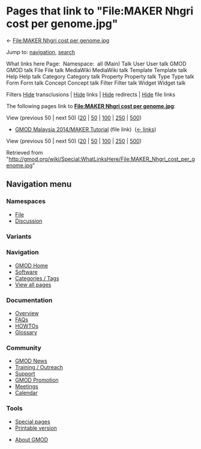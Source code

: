 <div id="mw-page-base" class="noprint">

</div>

<div id="mw-head-base" class="noprint">

</div>

<div id="content" class="mw-body" role="main">

<span id="top"></span>

<div id="mw-js-message" style="display:none;">

</div>



# <span dir="auto">Pages that link to "File:MAKER Nhgri cost per genome.jpg"</span>

<div id="bodyContent">

<div id="contentSub">

← [File:MAKER Nhgri cost per
genome.jpg](/wiki/File:MAKER_Nhgri_cost_per_genome.jpg "File:MAKER Nhgri cost per genome.jpg")

</div>

<div id="jump-to-nav" class="mw-jump">

Jump to: [navigation](#mw-navigation), [search](#p-search)

</div>

<div id="mw-content-text">

What links here Page:  Namespace:  all (Main) Talk User User talk GMOD
GMOD talk File File talk MediaWiki MediaWiki talk Template Template talk
Help Help talk Category Category talk Property Property talk Type Type
talk Form Form talk Concept Concept talk Filter Filter talk Widget
Widget talk

Filters
[Hide](/mediawiki/index.php?title=Special:WhatLinksHere/File:MAKER_Nhgri_cost_per_genome.jpg&hidetrans=1 "Special:WhatLinksHere/File:MAKER Nhgri cost per genome.jpg")
transclusions \|
[Hide](/mediawiki/index.php?title=Special:WhatLinksHere/File:MAKER_Nhgri_cost_per_genome.jpg&hidelinks=1 "Special:WhatLinksHere/File:MAKER Nhgri cost per genome.jpg")
links \|
[Hide](/mediawiki/index.php?title=Special:WhatLinksHere/File:MAKER_Nhgri_cost_per_genome.jpg&hideredirs=1 "Special:WhatLinksHere/File:MAKER Nhgri cost per genome.jpg")
redirects \|
[Hide](/mediawiki/index.php?title=Special:WhatLinksHere/File:MAKER_Nhgri_cost_per_genome.jpg&hideimages=1 "Special:WhatLinksHere/File:MAKER Nhgri cost per genome.jpg")
file links

The following pages link to **[File:MAKER Nhgri cost per
genome.jpg](/wiki/File:MAKER_Nhgri_cost_per_genome.jpg "File:MAKER Nhgri cost per genome.jpg")**:

View (previous 50 \| next 50)
([20](/mediawiki/index.php?title=Special:WhatLinksHere/File:MAKER_Nhgri_cost_per_genome.jpg&limit=20 "Special:WhatLinksHere/File:MAKER Nhgri cost per genome.jpg")
\|
[50](/mediawiki/index.php?title=Special:WhatLinksHere/File:MAKER_Nhgri_cost_per_genome.jpg&limit=50 "Special:WhatLinksHere/File:MAKER Nhgri cost per genome.jpg")
\|
[100](/mediawiki/index.php?title=Special:WhatLinksHere/File:MAKER_Nhgri_cost_per_genome.jpg&limit=100 "Special:WhatLinksHere/File:MAKER Nhgri cost per genome.jpg")
\|
[250](/mediawiki/index.php?title=Special:WhatLinksHere/File:MAKER_Nhgri_cost_per_genome.jpg&limit=250 "Special:WhatLinksHere/File:MAKER Nhgri cost per genome.jpg")
\|
[500](/mediawiki/index.php?title=Special:WhatLinksHere/File:MAKER_Nhgri_cost_per_genome.jpg&limit=500 "Special:WhatLinksHere/File:MAKER Nhgri cost per genome.jpg"))

- [GMOD Malaysia 2014/MAKER
  Tutorial](/wiki/GMOD_Malaysia_2014/MAKER_Tutorial "GMOD Malaysia 2014/MAKER Tutorial")
  (file link) ‎ <span class="mw-whatlinkshere-tools">([←
  links](/mediawiki/index.php?title=Special:WhatLinksHere&target=GMOD+Malaysia+2014%2FMAKER+Tutorial "Special:WhatLinksHere"))</span>

View (previous 50 \| next 50)
([20](/mediawiki/index.php?title=Special:WhatLinksHere/File:MAKER_Nhgri_cost_per_genome.jpg&limit=20 "Special:WhatLinksHere/File:MAKER Nhgri cost per genome.jpg")
\|
[50](/mediawiki/index.php?title=Special:WhatLinksHere/File:MAKER_Nhgri_cost_per_genome.jpg&limit=50 "Special:WhatLinksHere/File:MAKER Nhgri cost per genome.jpg")
\|
[100](/mediawiki/index.php?title=Special:WhatLinksHere/File:MAKER_Nhgri_cost_per_genome.jpg&limit=100 "Special:WhatLinksHere/File:MAKER Nhgri cost per genome.jpg")
\|
[250](/mediawiki/index.php?title=Special:WhatLinksHere/File:MAKER_Nhgri_cost_per_genome.jpg&limit=250 "Special:WhatLinksHere/File:MAKER Nhgri cost per genome.jpg")
\|
[500](/mediawiki/index.php?title=Special:WhatLinksHere/File:MAKER_Nhgri_cost_per_genome.jpg&limit=500 "Special:WhatLinksHere/File:MAKER Nhgri cost per genome.jpg"))

</div>

<div class="printfooter">

Retrieved from
"<http://gmod.org/wiki/Special:WhatLinksHere/File:MAKER_Nhgri_cost_per_genome.jpg>"

</div>

<div id="catlinks" class="catlinks catlinks-allhidden">

</div>

<div class="visualClear">

</div>

</div>

</div>

<div id="mw-navigation">

## Navigation menu

<div id="mw-head">



<div id="left-navigation">

<div id="p-namespaces" class="vectorTabs" role="navigation"
aria-labelledby="p-namespaces-label">

### Namespaces

- <span id="ca-nstab-image"><a href="/wiki/File:MAKER_Nhgri_cost_per_genome.jpg" accesskey="c"
  title="View the file page [c]">File</a></span>
- <span id="ca-talk"><a
  href="/mediawiki/index.php?title=File_talk:MAKER_Nhgri_cost_per_genome.jpg&amp;action=edit&amp;redlink=1"
  accesskey="t"
  title="Discussion about the content page [t]">Discussion</a></span>

</div>

<div id="p-variants" class="vectorMenu emptyPortlet" role="navigation"
aria-labelledby="p-variants-label">

### 

### Variants[](#)

<div class="menu">

</div>

</div>

</div>





</div>

</div>

</div>

<div id="mw-panel">

<div id="p-logo" role="banner">

<a href="/wiki/Main_Page"
style="background-image: url(http://gmod.org/images/GMOD-cogs.png);"
title="Visit the main page"></a>

</div>

<div id="p-Navigation" class="portal" role="navigation"
aria-labelledby="p-Navigation-label">

### Navigation

<div class="body">

- <span id="n-GMOD-Home">[GMOD Home](/wiki/Main_Page)</span>
- <span id="n-Software">[Software](/wiki/GMOD_Components)</span>
- <span id="n-Categories-.2F-Tags">[Categories /
  Tags](/wiki/Categories)</span>
- <span id="n-View-all-pages">[View all
  pages](/wiki/Special:AllPages)</span>

</div>

</div>

<div id="p-Documentation" class="portal" role="navigation"
aria-labelledby="p-Documentation-label">

### Documentation

<div class="body">

- <span id="n-Overview">[Overview](/wiki/Overview)</span>
- <span id="n-FAQs">[FAQs](/wiki/Category:FAQ)</span>
- <span id="n-HOWTOs">[HOWTOs](/wiki/Category:HOWTO)</span>
- <span id="n-Glossary">[Glossary](/wiki/Glossary)</span>

</div>

</div>

<div id="p-Community" class="portal" role="navigation"
aria-labelledby="p-Community-label">

### Community

<div class="body">

- <span id="n-GMOD-News">[GMOD News](/wiki/GMOD_News)</span>
- <span id="n-Training-.2F-Outreach">[Training /
  Outreach](/wiki/Training_and_Outreach)</span>
- <span id="n-Support">[Support](/wiki/Support)</span>
- <span id="n-GMOD-Promotion">[GMOD
  Promotion](/wiki/GMOD_Promotion)</span>
- <span id="n-Meetings">[Meetings](/wiki/Meetings)</span>
- <span id="n-Calendar">[Calendar](/wiki/Calendar)</span>

</div>

</div>

<div id="p-tb" class="portal" role="navigation"
aria-labelledby="p-tb-label">

### Tools

<div class="body">

- <span id="t-specialpages"><a href="/wiki/Special:SpecialPages" accesskey="q"
  title="A list of all special pages [q]">Special pages</a></span>
- <span id="t-print"><a
  href="/mediawiki/index.php?title=Special:WhatLinksHere/File:MAKER_Nhgri_cost_per_genome.jpg&amp;printable=yes"
  rel="alternate" accesskey="p"
  title="Printable version of this page [p]">Printable version</a></span>

</div>

</div>

</div>

</div>

<div id="footer" role="contentinfo">

- <span id="footer-places-about">[About
  GMOD](/wiki/GMOD:About "GMOD:About")</span>

<!-- -->






</div>
